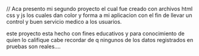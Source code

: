 //
Aca presento mi segundo proyecto el cual fue creado con archivos html css y js los cuales  dan color y forma a mi aplicacion con el fin de llevar un control y buen servicio medico a los usuarios.



este proyecto esta hecho con fines educativos y para conocimiento de quien lo califique 
cabe recordar de q ningunos de los datos registrados en pruebas son reales....